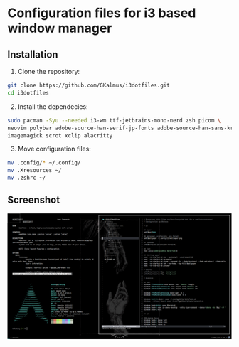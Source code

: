 # Configuration files for i3 based window manager

## Installation

1. Clone the repository:
```sh
git clone https://github.com/GKalmus/i3dotfiles.git
cd i3dotfiles
```

2. Install the dependecies:
```sh
sudo pacman -Syu --needed i3-wm ttf-jetbrains-mono-nerd zsh picom \
neovim polybar adobe-source-han-serif-jp-fonts adobe-source-han-sans-kr-fonts \
imagemagick scrot xclip alacritty
```
3. Move configuration files:
```sh
mv .config/* ~/.config/
mv .Xresources ~/
mv .zshrc ~/
```

## Screenshot
![Screenshot](screenshot.png)
